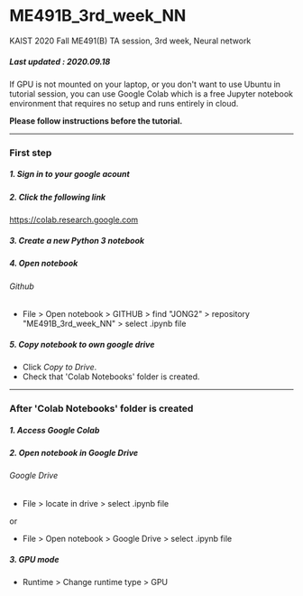 # ME491B_3rd_week_NN
KAIST 2020 Fall ME491(B) TA session, 3rd week, Neural network

##### Last updated : 2020.09.18

If GPU is not mounted on your laptop, or you don't want to use Ubuntu in tutorial session, you can use Google Colab which is a free Jupyter notebook environment that requires no setup and runs entirely in cloud.

**Please follow instructions before the tutorial.**

---

### First step

##### 1. Sign in to your google acount 

##### 2. Click the following link 
https://colab.research.google.com

##### 3. Create a new Python 3 notebook

##### 4. Open notebook
###### Github
- File > Open notebook > GITHUB > find "JONG2" > repository "ME491B_3rd_week_NN" > select .ipynb file

##### 5. Copy notebook to own google drive
- Click *Copy to Drive*.
- Check that 'Colab Notebooks' folder is created.

---

### After 'Colab Notebooks' folder is created

##### 1. Access Google Colab

##### 2. Open notebook in Google Drive
###### Google Drive

- File > locate in drive > select .ipynb file

or

- File > Open notebook > Google Drive > select .ipynb file

##### 3. GPU mode
- Runtime > Change runtime type > GPU


 


